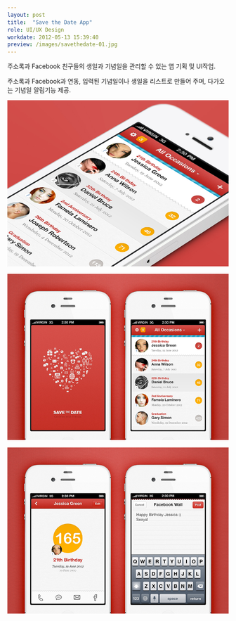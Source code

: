 ```yaml
---
layout: post
title:  "Save the Date App"
role: UI/UX Design
workdate: 2012-05-13 15:39:40
preview: /images/savethedate-01.jpg
---
```


주소록과 Facebook 친구들의 생일과 기념일을 관리할 수 있는 앱 기획 및 UI작업.

주소록과 Facebook과 연동, 입력된 기념일이나 생일을 리스트로 만들어 주며, 다가오는 기념일 알림기능 제공.

![Picture 1](/images/savethedate-01.jpg)

![Picture 2](/images/savethedate-02.jpg)

![Picture 3](/images/savethedate-03.jpg)
